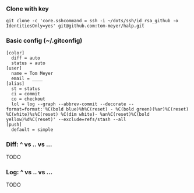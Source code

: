 ### Clone with key

    git clone -c 'core.sshcommand = ssh -i ~/dots/ssh/id_rsa_github -o IdentitiesOnly=yes' git@github.com:tom-meyer/halp.git

### Basic config (~/.gitconfig)

    [color]
      diff = auto
      status = auto
    [user]
      name = Tom Meyer
      email = ____
    [alias]
      st = status
      ci = commit
      co = checkout
      lol = log --graph --abbrev-commit --decorate --format=format:'%C(bold blue)%h%C(reset) - %C(bold green)(%ar)%C(reset) %C(white)%s%C(reset) %C(dim white)- %an%C(reset)%C(bold yellow)%d%C(reset)' --exclude=refs/stash --all
    [push]
      default = simple

### Diff: ^ vs .. vs ...

TODO

### Log: ^ vs .. vs ...

TODO
